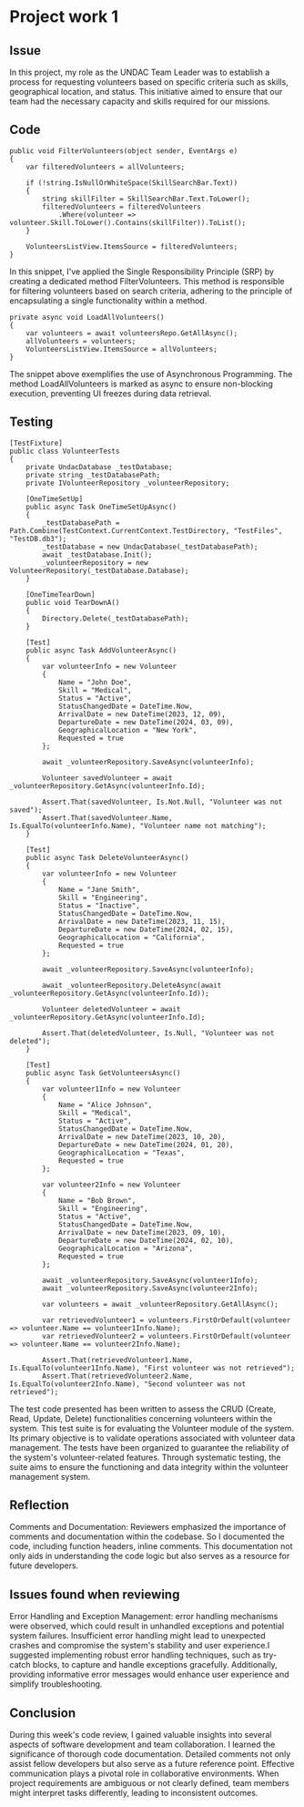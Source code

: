 # Project work 1

## Issue
In this project, my role as the UNDAC Team Leader was to establish a process for requesting volunteers based on specific criteria such as skills, geographical location, and status. This initiative aimed to ensure that our team had the necessary capacity and skills required for our missions.

## Code

```
public void FilterVolunteers(object sender, EventArgs e)
{
    var filteredVolunteers = allVolunteers;

    if (!string.IsNullOrWhiteSpace(SkillSearchBar.Text))
    {
        string skillFilter = SkillSearchBar.Text.ToLower();
        filteredVolunteers = filteredVolunteers
            .Where(volunteer => volunteer.Skill.ToLower().Contains(skillFilter)).ToList();
    }

    VolunteersListView.ItemsSource = filteredVolunteers;
}
```
In this snippet, I've applied the Single Responsibility Principle (SRP) by creating a dedicated method FilterVolunteers. This method is responsible for filtering volunteers based on search criteria, adhering to the principle of encapsulating a single functionality within a method.

```
private async void LoadAllVolunteers()
{
    var volunteers = await volunteersRepo.GetAllAsync();
    allVolunteers = volunteers;
    VolunteersListView.ItemsSource = allVolunteers;
}
```
The snippet above exemplifies the use of Asynchronous Programming. The method LoadAllVolunteers is marked as async to ensure non-blocking execution, preventing UI freezes during data retrieval.

## Testing

```
[TestFixture]
public class VolunteerTests
{
    private UndacDatabase _testDatabase;
    private string _testDatabasePath;
    private IVolunteerRepository _volunteerRepository;

    [OneTimeSetUp]
    public async Task OneTimeSetUpAsync()
    {
        _testDatabasePath = Path.Combine(TestContext.CurrentContext.TestDirectory, "TestFiles", "TestDB.db3");
        _testDatabase = new UndacDatabase(_testDatabasePath);
        await _testDatabase.Init();
        _volunteerRepository = new VolunteerRepository(_testDatabase.Database);
    }

    [OneTimeTearDown]
    public void TearDownA()
    {
        Directory.Delete(_testDatabasePath);
    }

    [Test]
    public async Task AddVolunteerAsync()
    {
        var volunteerInfo = new Volunteer
        {
            Name = "John Doe",
            Skill = "Medical",
            Status = "Active",
            StatusChangedDate = DateTime.Now,
            ArrivalDate = new DateTime(2023, 12, 09),
            DepartureDate = new DateTime(2024, 03, 09),
            GeographicalLocation = "New York",
            Requested = true
        };

        await _volunteerRepository.SaveAsync(volunteerInfo);

        Volunteer savedVolunteer = await _volunteerRepository.GetAsync(volunteerInfo.Id);

        Assert.That(savedVolunteer, Is.Not.Null, "Volunteer was not saved");
        Assert.That(savedVolunteer.Name, Is.EqualTo(volunteerInfo.Name), "Volunteer name not matching");
    }

    [Test]
    public async Task DeleteVolunteerAsync()
    {
        var volunteerInfo = new Volunteer
        {
            Name = "Jane Smith",
            Skill = "Engineering",
            Status = "Inactive",
            StatusChangedDate = DateTime.Now,
            ArrivalDate = new DateTime(2023, 11, 15),
            DepartureDate = new DateTime(2024, 02, 15),
            GeographicalLocation = "California",
            Requested = true
        };

        await _volunteerRepository.SaveAsync(volunteerInfo);

        await _volunteerRepository.DeleteAsync(await _volunteerRepository.GetAsync(volunteerInfo.Id));

        Volunteer deletedVolunteer = await _volunteerRepository.GetAsync(volunteerInfo.Id);

        Assert.That(deletedVolunteer, Is.Null, "Volunteer was not deleted");
    }

    [Test]
    public async Task GetVolunteersAsync()
    {
        var volunteer1Info = new Volunteer
        {
            Name = "Alice Johnson",
            Skill = "Medical",
            Status = "Active",
            StatusChangedDate = DateTime.Now,
            ArrivalDate = new DateTime(2023, 10, 20),
            DepartureDate = new DateTime(2024, 01, 20),
            GeographicalLocation = "Texas",
            Requested = true
        };

        var volunteer2Info = new Volunteer
        {
            Name = "Bob Brown",
            Skill = "Engineering",
            Status = "Active",
            StatusChangedDate = DateTime.Now,
            ArrivalDate = new DateTime(2023, 09, 10),
            DepartureDate = new DateTime(2024, 02, 10),
            GeographicalLocation = "Arizona",
            Requested = true
        };

        await _volunteerRepository.SaveAsync(volunteer1Info);
        await _volunteerRepository.SaveAsync(volunteer2Info);

        var volunteers = await _volunteerRepository.GetAllAsync();

        var retrievedVolunteer1 = volunteers.FirstOrDefault(volunteer => volunteer.Name == volunteer1Info.Name);
        var retrievedVolunteer2 = volunteers.FirstOrDefault(volunteer => volunteer.Name == volunteer2Info.Name);

        Assert.That(retrievedVolunteer1.Name, Is.EqualTo(volunteer1Info.Name), "First volunteer was not retrieved");
        Assert.That(retrievedVolunteer2.Name, Is.EqualTo(volunteer2Info.Name), "Second volunteer was not retrieved");
```

The test code presented has been written to assess the CRUD (Create, Read, Update, Delete) functionalities concerning volunteers within the system. This test suite is for evaluating the Volunteer module of the system. Its primary objective is to validate operations associated with volunteer data management. The tests have been organized to guarantee the reliability of the system's volunteer-related features. Through systematic testing, the suite aims to ensure the functioning and data integrity within the volunteer management system.

## Reflection

Comments and Documentation: Reviewers emphasized the importance of comments and documentation within the codebase. So I documented the code, including function headers, inline comments. This documentation not only aids in understanding the code logic but also serves as a resource for future developers.

## Issues found when reviewing 

Error Handling and Exception Management: error handling mechanisms were observed, which could result in unhandled exceptions and potential system failures. Insufficient error handling might lead to unexpected crashes and compromise the system's stability and user experience.I suggested implementing robust error handling techniques, such as try-catch blocks, to capture and handle exceptions gracefully. Additionally, providing informative error messages would enhance user experience and simplify troubleshooting.

## Conclusion

During this week's code review, I gained valuable insights into several aspects of software development and team collaboration. I learned the significance of thorough code documentation. Detailed comments not only assist fellow developers but also serve as a future reference point. Effective communication plays a pivotal role in collaborative environments. When project requirements are ambiguous or not clearly defined, team members might interpret tasks differently, leading to inconsistent outcomes.

